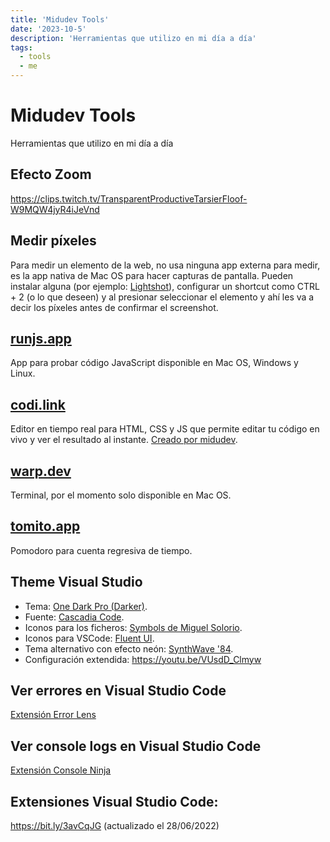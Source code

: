 ```yaml
---
title: 'Midudev Tools'
date: '2023-10-5'
description: 'Herramientas que utilizo en mi día a día'
tags:
  - tools
  - me
---
```


# Midudev Tools

Herramientas que utilizo en mi día a día

## Efecto Zoom

https://clips.twitch.tv/TransparentProductiveTarsierFloof-W9MQW4jyR4iJeVnd

## Medir píxeles

Para medir un elemento de la web, no usa ninguna app externa para medir, es la app nativa de Mac OS para hacer capturas de pantalla. Pueden instalar alguna (por ejemplo: [Lightshot](https://app.prntscr.com/es/)), configurar un shortcut como CTRL + 2 (o lo que deseen) y al presionar seleccionar el elemento y ahí les va a decir los píxeles antes de confirmar el screenshot.

## [runjs.app](https://runjs.app)

App para probar código JavaScript disponible en Mac OS, Windows y Linux.

## [codi.link](https://codi.link)

Editor en tiempo real para HTML, CSS y JS que permite editar tu código en vivo y ver el resultado al instante. [Creado por midudev](https://github.com/midudev/codi.link).

## [warp.dev](https://warp.dev)

Terminal, por el momento solo disponible en Mac OS.

## [tomito.app](https://tomito.app)

Pomodoro para cuenta regresiva de tiempo.

## Theme Visual Studio

- Tema: [One Dark Pro (Darker)](https://marketplace.visualstudio.com/items?itemName=zhuangtongfa.Material-theme).
- Fuente: [Cascadia Code](https://github.com/microsoft/cascadia-code/releases/).
- Iconos para los ficheros: [Symbols de Miguel Solorio](https://marketplace.visualstudio.com/items?itemName=miguelsolorio.symbols).
- Iconos para VSCode: [Fluent UI](https://marketplace.visualstudio.com/items?itemName=leandro-rodrigues.fluent-ui-vscode).
- Tema alternativo con efecto neón: [SynthWave '84](https://marketplace.visualstudio.com/items?itemName=RobbOwen.synthwave-vscode).
- Configuración extendida: https://youtu.be/VUsdD_Clmyw

## Ver errores en Visual Studio Code

[Extensión Error Lens](https://marketplace.visualstudio.com/items?itemName=usernamehw.errorlens)

## Ver console logs en Visual Studio Code

[Extensión Console Ninja](https://marketplace.visualstudio.com/items?itemName=WallabyJs.console-ninja)

## Extensiones Visual Studio Code:

https://bit.ly/3avCqJG (actualizado el 28/06/2022)
